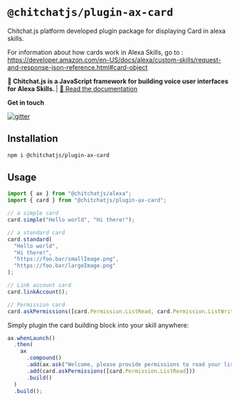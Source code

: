 # `@chitchatjs/plugin-ax-card`

Chitchat.js platform developed plugin package for displaying Card in alexa skills.

For information about how cards work in Alexa Skills, go to : https://developer.amazon.com/en-US/docs/alexa/custom-skills/request-and-response-json-reference.html#card-object

<strong>🤖 Chitchat.js is a JavaScript framework for building voice user interfaces for Alexa Skills. </strong> | <a href="https://chitchat.js.org">📄 Read the documentation </a>

**Get in touch**

[![gitter](https://badges.gitter.im/chitchat-js/community.png)](https://gitter.im/chitchat-js/community)

## Installation

```sh
npm i @chitchatjs/plugin-ax-card
```

## Usage

```ts
import { ax } from "@chitchatjs/alexa";
import { card } from "@chitchatjs/plugin-ax-card";

// a simple card
card.simple("Hello world", "Hi there!");

// a standard card
card.standard(
  "Hello world",
  "Hi there!",
  "https://foo.bar/smallImage.png",
  "https://foo.bar/largeImage.png"
);

// Link account card
card.linkAccount();

// Permission card
card.askPermissions([card.Permission.ListRead, card.Permission.ListWrite]);
```

Simply plugin the card building block into your skill anywhere:

```ts
ax.whenLaunch()
  .then(
    ax
      .compound()
      .add(ax.ask("Welcome, please provide permissions to read your lists.").build())
      .add(card.askPermissions([card.Permission.ListRead]))
      .build()
  )
  .build();
```

